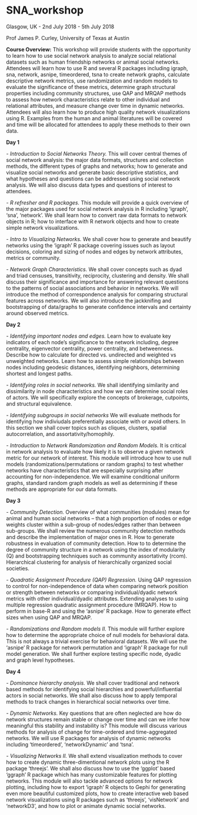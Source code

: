 # SNA_workshop

Glasgow, UK - 2nd July 2018 - 5th July 2018

Prof James P. Curley, University of Texas at Austin

**Course Overview:**
This workshop will provide students with the opportunity to learn how to use social network analysis to analyze social relational datasets such as human friendship networks or animal social networks. Attendees will learn how to use R and several R packages including igraph, sna, network, asnipe, timeordered, tsna to create network graphs, calculate descriptive network metrics, use randomization and random models to evaluate the significance of these metrics, determine graph structural properties including community structures, use QAP and MRQAP methods to assess how network characteristics relate to other individual and relational attributes, and measure change over time in dynamic networks. Attendees will also learn how to produce high quality network visualizations using R. Examples from the human and animal literatures will be covered and time will be allocated for attendees to apply these methods to their own data.


**Day 1**

*- Introduction to Social Networks Theory.* 
This will cover central themes of social network analysis: the major data formats, structures and collection methods, the different types of graphs and networks; how to generate and visualize social networks and generate basic descriptive statistics, and what hypotheses and questions can be addressed using social network analysis. We will also discuss data types and questions of interest to attendees.

*- R refresher and R packages.* 
This module will provide a quick overview of the major packages used for social network analysis in R including ‘igraph’, ‘sna’, ‘network’. We shall learn how to convert raw data formats to network objects in R; how to interface with R network objects and how to create simple network visualizations.

*- Intro to Visualizing Networks.* 
We shall cover how to generate and beautify networks using the ‘igraph’ R package covering issues such as layout decisions, coloring and sizing of nodes and edges by network attributes, metrics or community. 

*- Network Graph Characteristics.* 
We shall cover concepts such as dyad and triad censuses, transitivity, reciprocity, clustering and density. We shall discuss their significance and importance for answering relevant questions to the patterns of social associations and behavior in networks. We will introduce the method of correspondence analysis for comparing structural features across networks. We will also introduce the jackknifing and bootstrapping of data/graphs to generate confidence intervals and certainty around observed metrics.


**Day 2**

*- Identifying important nodes and edges.* 
Learn how to evaluate key indicators of each node’s significance to the network including, degree centrality, eigenvector centrality, power centrality, and betweenness. Describe how to calculate for directed vs. undirected and weighted vs unweighted networks. Learn how to assess simple relationships between nodes including geodesic distances, identifying neighbors, determining shortest and longest paths.

*- Identifying roles in social networks.*
 We shall identifying similarity and dissimilarity in node characteristics and  how we can determine social roles of actors. We will specifically explore the concepts of brokerage, cutpoints, and structural equivalence. 

*- Identifying subgroups in social networks*
We will evaluate methods for identifying how indiviudals preferentially associate with or avoid others. In this section we shall cover topics such as cliques, clusters, spatial autocorrelation, and assortativity/homophily. 

*- Introduction to Network Randomization and Random Models.* 
It is critical in network analysis to evaluate how likely it is to observe a given network metric for our network of interest. This module will introduce how to use null models (randomizations/permutations or random graphs) to test whether networks have characteristics that are especially surprising after accounting for non-independence. We will examine conditional uniform graphs, standard random graph models as well as determining if these methods are appropriate for our data formats.

**Day 3**

*- Community Detection.* 
Overview of what communities (modules) mean for animal and human social networks – that a high proportion of nodes or edge weights cluster within a sub-group of nodes/edges rather than between sub-groups. We shall review the numerous community detection methods and describe the implementation of major ones in R. How to generate robustness in evaluation of community detection. How to to determine the degree of community structure in a network using the index of modularity (Q) and bootstrapping techniques such as community assortativity (rcom). Hierarchical clustering for analysis of hierarchically organized social societies.


*- Quadratic Assignment Procedure (QAP) Regression.* 
Using QAP regression to control for non-independence of data when comparing network position or strength between networks or comparing individual/dyadic network metrics with other individual/dyadic attributes. Extending analyses to using multiple regression quadratic assignment procedure (MRQAP). How to perform in base-R and using the ‘asnipe’ R package. How to generate effect sizes when using QAP and MRQAP.


*- Randomizations and Random models II.*
This module will further explore how to determine the appropriate choice of null models for behavioral data. This is not always a trivial exercise for behavioral datasets. We will use the ‘asnipe’ R package for network permutation and ‘igraph’ R package for null model generation. We shall further explore testing specific node, dyadic and graph level hypotheses.


**Day 4**

*- Dominance hierarchy analysis.* 
We shall cover traditional and network based methods for identifying social hierarchies and powerful/influential actors in social networks. We shall also discuss  how to apply temporal methods to track changes in hierarchical social networks over time.

*- Dynamic Networks.* 
Key questions that are often neglected are how do network structures remain stable or change over time and can we infer how meaningful this stability and instability is? This module will discuss various methods for analysis of change for time-ordered and time-aggregated networks. We will use R packages for analysis of dynamic networks including ‘timeordered’, ‘networkDynamic’ and ‘tsna’.﻿
 
*- Visualizing Networks II.* 
We shall extend visualization methods to cover how to create dynamic three-dimentional network plots using the R package ‘threejs’. We shall also discuss how to use the ‘ggplot’ based ‘ggraph’ R package which has many customizable features for plotting networks.
This module will also tackle advanced options for network plotting, including how to export ‘igraph’ R objects to Gephi for generating even more beautiful customized plots, how to create interactive web based network visualizations using R packages such as ‘threejs’, ‘visNetwork’ and ‘networkD3’, and how to plot or animate dynamic social networks.
 
